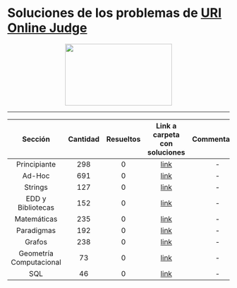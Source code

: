 # Soluciones de los problemas de [URI Online Judge](urionlinejudge.com.br)
<p align="center">
  <img width="242" height="140" src="https://code4solved.files.wordpress.com/2018/09/op.png">
</p>

---
| Sección     | Cantidad | Resueltos | Link a carpeta con soluciones    | Commentarios |
|  :----:        |    :----:   |           :----:  |            :----:  |             :----:  |  
| Principiante     | 298   | 0 | [link](https://github.com/ProgamacionCompetitivaUTFSM/ProgramacionCompetitivaUSM/tree/master/soluciones/URI/problemas/principiante) | -|
| Ad-Hoc   | 691       | 0 | [link](https://github.com/ProgamacionCompetitivaUTFSM/ProgramacionCompetitivaUSM/tree/master/soluciones/URI/problemas/adhoc) | -|
| Strings   | 127     | 0 |[link](https://github.com/ProgamacionCompetitivaUTFSM/ProgramacionCompetitivaUSM/tree/master/soluciones/URI/problemas/strings)|-|
| EDD y Bibliotecas  | 152    | 0   |[link](https://github.com/ProgamacionCompetitivaUTFSM/ProgramacionCompetitivaUSM/tree/master/soluciones/URI/problemas/edd_y_bibliotecas)| -|
| Matemáticas  | 235     | 0  |[link](https://github.com/ProgamacionCompetitivaUTFSM/ProgramacionCompetitivaUSM/tree/master/soluciones/URI/problemas/matematicas)| -|
| Paradigmas  | 192    | 0 |[link](https://github.com/ProgamacionCompetitivaUTFSM/ProgramacionCompetitivaUSM/tree/master/soluciones/URI/problemas/paradigmas)|-| 
| Grafos | 238    | 0  |[link](https://github.com/ProgamacionCompetitivaUTFSM/ProgramacionCompetitivaUSM/tree/master/soluciones/URI/problemas/grafos)| -|
| Geometría Computacional  | 73      | 0 |[link](https://github.com/ProgamacionCompetitivaUTFSM/ProgramacionCompetitivaUSM/tree/master/soluciones/URI/problemas/geometria_comp)| -|
| SQL  | 46    | 0   |[link](https://github.com/ProgamacionCompetitivaUTFSM/ProgramacionCompetitivaUSM/tree/master/soluciones/URI/problemas/sql)| -|

